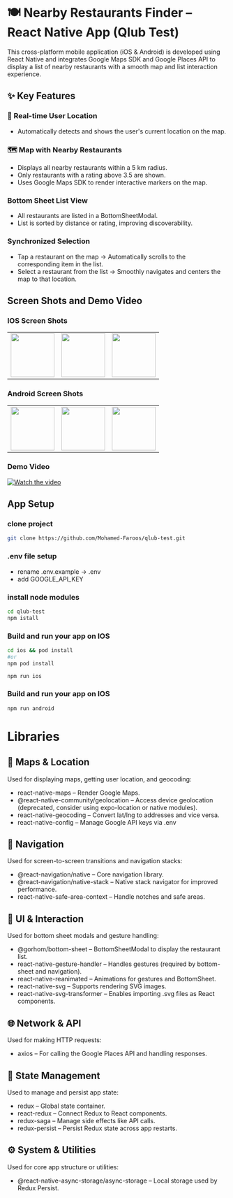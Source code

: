 # 🍽️ Nearby Restaurants Finder – React Native App (Qlub Test)

This cross-platform mobile application (iOS & Android) is developed using React Native and integrates Google Maps SDK and Google Places API to display a list of nearby restaurants with a smooth map and list interaction experience.

## ✨ Key Features
### 📍 Real-time User Location
- Automatically detects and shows the user's current location on the map.

### 🗺️ Map with Nearby Restaurants
- Displays all nearby restaurants within a 5 km radius.
- Only restaurants with a rating above 3.5 are shown.
- Uses Google Maps SDK to render interactive markers on the map.

### Bottom Sheet List View
- All restaurants are listed in a BottomSheetModal.
- List is sorted by distance or rating, improving discoverability.

### Synchronized Selection
- Tap a restaurant on the map → Automatically scrolls to the corresponding item in the list.
- Select a restaurant from the list → Smoothly navigates and centers the map to that location.

## Screen Shots and Demo Video

### IOS Screen Shots 

<table>
  <tr>
    <td><img src="https://drive.google.com/uc?export=view&id=1fhAxO_QG7CJJg83xE3pKe3MRViSLIDWn" width="100" /></td>
    <td><img src="https://drive.google.com/uc?export=view&id=1fhAxO_QG7CJJg83xE3pKe3MRViSLIDWn" width="100" /></td>
    <td><img src="https://drive.google.com/uc?export=view&id=1O48eYutgcnk2j-8UJuxrv-NTAUmTKyHF" width="100" /></td>
  </tr>
</table>

### Android Screen Shots

<table>
  <tr>
    <td><img src="https://drive.google.com/uc?export=view&id=13L835jhtsEqdbL2uNSaAYuUHdM8ETFR7" width="100" /></td>
    <td><img src="https://drive.google.com/uc?export=view&id=1PMLb4rcXN7jQtDDU51hxSPxqNIEnrk0G" width="100" /></td>
    <td><img src="https://drive.google.com/uc?export=view&id=1Hj5XTUr1P-ZBmAcKAbo1ZhyxjySuWm93" width="100" /></td>
  </tr>
</table>

### Demo Video

[![Watch the video](https://drive.google.com/uc?export=view&id=1ZIMpSsxiA6xN7ur2oF4x7mpV0QJTggb)](https://drive.google.com/file/d/1-bqsPfX_fE4QwrEX2uhCbblqe--5AiOU/view)

##  App Setup

### clone project
```sh
git clone https://github.com/Mohamed-Faroos/qlub-test.git

```

### .env file setup
- rename .env.example -> .env  
- add GOOGLE_API_KEY

### install node modules
```sh
cd qlub-test
npm istall

```

### Build and run your app on IOS
```sh
cd ios && pod install
#or
npm pod install

npm run ios
```

### Build and run your app on IOS
```sh
npm run android
```

# Libraries

## 📍 Maps & Location
Used for displaying maps, getting user location, and geocoding:

- react-native-maps – Render Google Maps.
- @react-native-community/geolocation – Access device geolocation (deprecated, consider using expo-location or native modules).
- react-native-geocoding – Convert lat/lng to addresses and vice versa.
- react-native-config – Manage Google API keys via .env

## 🧭 Navigation
Used for screen-to-screen transitions and navigation stacks:

- @react-navigation/native – Core navigation library.
- @react-navigation/native-stack – Native stack navigator for improved performance.
- react-native-safe-area-context – Handle notches and safe areas.

## 🧾 UI & Interaction
Used for bottom sheet modals and gesture handling:

- @gorhom/bottom-sheet – BottomSheetModal to display the restaurant list.
- react-native-gesture-handler – Handles gestures (required by bottom-sheet and navigation).
- react-native-reanimated – Animations for gestures and BottomSheet.
- react-native-svg – Supports rendering SVG images.
- react-native-svg-transformer – Enables importing .svg files as React components.

## 🌐 Network & API
Used for making HTTP requests:

- axios – For calling the Google Places API and handling responses.

## 🧠 State Management
Used to manage and persist app state:

- redux – Global state container.
- react-redux – Connect Redux to React components.
- redux-saga – Manage side effects like API calls.
- redux-persist – Persist Redux state across app restarts.

## ⚙️ System & Utilities
Used for core app structure or utilities:

- @react-native-async-storage/async-storage – Local storage used by Redux Persist.


